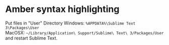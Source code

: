 Amber syntax highlighting
======================================

Put files in "User" Directory
Windows: `%APPDATA%\Sublime Text 3\Packages\User`  
MacOSX: `~/Library/Application\ Support/Sublime\ Text\ 3/Packages/User`  
and restart Sublime Text.
